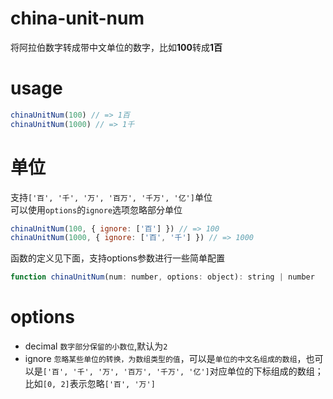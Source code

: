 # china-unit-num
将阿拉伯数字转成带中文单位的数字，比如**100**转成**1百**

# usage
```js
chinaUnitNum(100) // => 1百
chinaUnitNum(1000) // => 1千
```

# 单位
支持`['百', '千', '万', '百万', '千万', '亿']`单位  
可以使用`options`的`ignore`选项忽略部分单位
```js
chinaUnitNum(100, { ignore: ['百'] }) // => 100
chinaUnitNum(1000, { ignore: ['百', '千'] }) // => 1000
```

函数的定义见下面，支持options参数进行一些简单配置
```js
function chinaUnitNum(num: number, options: object): string | number
```
# options
* decimal `数字部分保留的小数位`,默认为`2`
* ignore `忽略某些单位的转换，为数组类型的值`，可以是`单位的中文名组成的数组`，也可以是`['百', '千', '万', '百万', '千万', '亿']`对应单位的下标组成的数组；比如`[0, 2]`表示忽略`['百', '万']`
